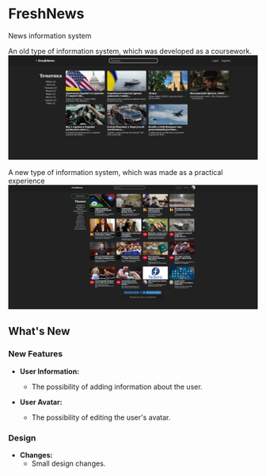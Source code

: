 # FreshNews

News information system

An old type of information system, which was developed as a coursework.
![Screenshot](docs/images/preview-old.png)

A new type of information system, which was made as a practical experience
![Screenshot](docs/images/preview.png)

## What's New

### New Features

- **User Information:**
  - The possibility of adding information about the user.

- **User Avatar:**
  - The possibility of editing the user's avatar.

### Design

- **Changes:**
  - Small design changes.

